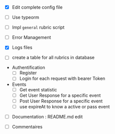 - [X] Edit complete config file

- [ ] Use typeorm

- [ ] Impl `general` rubric script

- [ ] Error Management

- [X] Logs files

- [ ] create a table for all rubrics in database 

- Authentification
    - [ ] Register 
    - [ ] Login for each request with bearer Token
  
- Events
    - [ ] Get event statistic
    - [ ] Get User Response for a specific event
    - [ ] Post User Response for a specific event
    - [ ] use expireAt to know a active or pass event

- [ ] Documentation : README.md edit
  
- [ ] Commentaires
